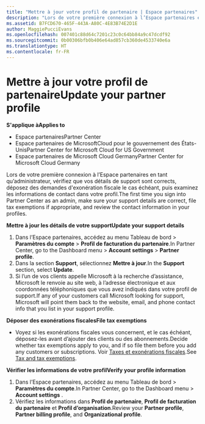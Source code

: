 ```yaml
---
title: "Mettre à jour votre profil de partenaire | Espace partenaires"
description: "Lors de votre première connexion à l’Espace partenaires en tant qu’administrateur, vérifiez que vos détails de support sont corrects, déposez des demandes d&quot;exonération fiscale le cas échéant, puis examinez les informations de contact dans votre profil."
ms.assetid: B7FCD670-465F-443A-A80C-4E83B74E2D1E
author: MaggiePucciEvans
ms.openlocfilehash: 007401c88d64c7201c23c0c64bb84a9c47dcdf92
ms.sourcegitcommit: 0b00306bfb0b406e64ad857cb360de4533740e6a
ms.translationtype: HT
ms.contentlocale: fr-FR
---
```

# <a name="update-your-partner-profile"></a><span data-ttu-id="c79c9-103">Mettre à jour votre profil de partenaire</span><span class="sxs-lookup"><span data-stu-id="c79c9-103">Update your partner profile</span></span>

**<span data-ttu-id="c79c9-104">S'applique à</span><span class="sxs-lookup"><span data-stu-id="c79c9-104">Applies to</span></span>**

-  <span data-ttu-id="c79c9-105">Espace partenaires</span><span class="sxs-lookup"><span data-stu-id="c79c9-105">Partner Center</span></span>
-  <span data-ttu-id="c79c9-106">Espace partenaires de MicrosoftCloud pour le gouvernement des États-Unis</span><span class="sxs-lookup"><span data-stu-id="c79c9-106">Partner Center for Microsoft Cloud for US Government</span></span>
-  <span data-ttu-id="c79c9-107">Espace partenaires de Microsoft Cloud Germany</span><span class="sxs-lookup"><span data-stu-id="c79c9-107">Partner Center for Microsoft Cloud Germany</span></span>

<span data-ttu-id="c79c9-108">Lors de votre première connexion à l’Espace partenaires en tant qu’administrateur, vérifiez que vos détails de support sont corrects, déposez des demandes d'exonération fiscale le cas échéant, puis examinez les informations de contact dans votre profil.</span><span class="sxs-lookup"><span data-stu-id="c79c9-108">The first time you sign into Partner Center as an admin, make sure your support details are correct, file tax exemptions if appropriate, and review the contact information in your profiles.</span></span>

**<span data-ttu-id="c79c9-109">Mettre à jour les détails de votre support</span><span class="sxs-lookup"><span data-stu-id="c79c9-109">Update your support details</span></span>**

1.  <span data-ttu-id="c79c9-110">Dans l’Espace partenaires, accédez au menu Tableau de bord &gt; **Paramètres du compte** &gt; **Profil de facturation du partenaire**.</span><span class="sxs-lookup"><span data-stu-id="c79c9-110">In Partner Center, go to the Dashboard menu &gt; **Account settings** &gt; **Partner profile**.</span></span>
2.  <span data-ttu-id="c79c9-111">Dans la section **Support**, sélectionnez **Mettre à jour**.</span><span class="sxs-lookup"><span data-stu-id="c79c9-111">In the **Support** section, select **Update**.</span></span>
3.  <span data-ttu-id="c79c9-112">Si l’un de vos clients appelle Microsoft à la recherche d’assistance, Microsoft le renvoie au site web, à l’adresse électronique et aux coordonnées téléphoniques que vous avez indiqués dans votre profil de support.</span><span class="sxs-lookup"><span data-stu-id="c79c9-112">If any of your customers call Microsoft looking for support, Microsoft will point them back to the website, email, and phone contact info that you list in your support profile.</span></span>

**<span data-ttu-id="c79c9-113">Déposer des exonérations fiscales</span><span class="sxs-lookup"><span data-stu-id="c79c9-113">File tax exemptions</span></span>**

-   <span data-ttu-id="c79c9-114">Voyez si les exonérations fiscales vous concernent, et le cas échéant, déposez-les avant d’ajouter des clients ou des abonnements.</span><span class="sxs-lookup"><span data-stu-id="c79c9-114">Decide whether tax exemptions apply to you, and if so file them before you add any customers or subscriptions.</span></span> <span data-ttu-id="c79c9-115">Voir [Taxes et exonérations fiscales](tax-and-tax-exemptions.md).</span><span class="sxs-lookup"><span data-stu-id="c79c9-115">See [Tax and tax exemptions](tax-and-tax-exemptions.md).</span></span>

**<span data-ttu-id="c79c9-116">Vérifier les informations de votre profil</span><span class="sxs-lookup"><span data-stu-id="c79c9-116">Verify your profile information</span></span>**

1.  <span data-ttu-id="c79c9-117">Dans l’Espace partenaires, accédez au menu Tableau de bord &gt; **Paramètres du compte**.</span><span class="sxs-lookup"><span data-stu-id="c79c9-117">In Partner Center, go to the Dashboard menu &gt; **Account settings** .</span></span>
2.  <span data-ttu-id="c79c9-118">Vérifiez les informations dans **Profil de partenaire**, **Profil de facturation du partenaire** et **Profil d’organisation**.</span><span class="sxs-lookup"><span data-stu-id="c79c9-118">Review your **Partner profile**, **Partner billing profile**, and **Organizational profile**.</span></span>

 

 



